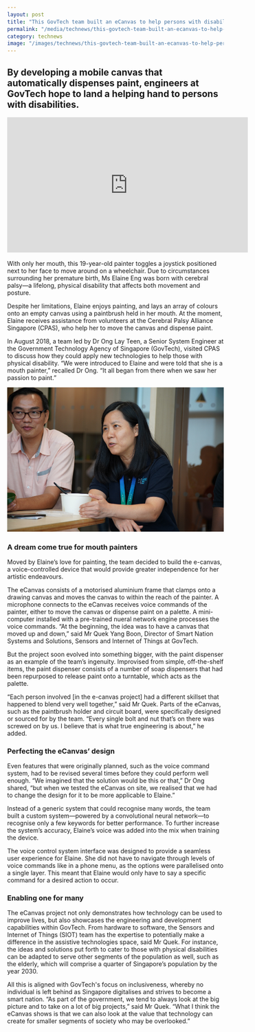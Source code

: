 ```yaml
---
layout: post
title: "This GovTech team built an eCanvas to help persons with disabilities paint"
permalink: "/media/technews/this-govtech-team-built-an-ecanvas-to-help-persons-with-disabilities-paint"
category: technews
image: "/images/technews/this-govtech-team-built-an-ecanvas-to-help-persons-with-disabilities-paint-part1.png"
---
```


By developing a mobile canvas that automatically dispenses paint, engineers at GovTech hope to land a helping hand to persons with disabilities. 
---

<div class="bp-youtube">
  <iframe width="560" height="315" src="https://www.youtube.com/embed/tTio3SsVMvc" frameborder="0" allow="accelerometer; autoplay; encrypted-media; gyroscope; picture-in-picture" allowfullscreen></iframe>
</div>

With only her mouth, this 19-year-old painter toggles a joystick positioned next to her face to move around on a wheelchair. Due to circumstances surrounding her premature birth, Ms Elaine Eng was born with cerebral palsy—a lifelong, physical disability that affects both movement and posture.

Despite her limitations, Elaine enjoys painting, and lays an array of colours onto an empty canvas using a paintbrush held in her mouth. At the moment, Elaine receives assistance from volunteers at the Cerebral Palsy Alliance Singapore (CPAS), who help her to move the canvas and dispense paint.

In August 2018, a team led by Dr Ong Lay Teen, a Senior System Engineer at the Government Technology Agency of Singapore (GovTech), visited CPAS to discuss how they could apply new technologies to help those with physical disability. “We were introduced to Elaine and were told that she is a mouth painter,” recalled Dr Ong. “It all began from there when we saw her passion to paint.” 

![Dr Ong Lay Teen](/images/technews/this-govtech-team-built-an-ecanvas-to-help-persons-with-disabilities-paint-part2.png)

### **A dream come true for mouth painters**

Moved by Elaine’s love for painting, the team decided to build the e-canvas, a voice-controlled device that would provide greater independence for her artistic endeavours. 

The eCanvas consists of a motorised aluminium frame that clamps onto a drawing canvas and moves the canvas to within the reach of the painter. A microphone connects to the eCanvas receives voice commands of the painter, either to move the canvas or dispense paint on a palette. A mini-computer installed with a pre-trained nueral network engine processes the voice commands.
“At the beginning, the idea was to have a canvas that moved up and down,” said Mr Quek Yang Boon, Director of Smart Nation Systems and Solutions, Sensors and Internet of Things at GovTech.

But the project soon evolved into something bigger, with the paint dispenser as an example of the team’s ingenuity. Improvised from simple, off-the-shelf items, the paint dispenser consists of a number of soap dispensers that had been repurposed to release paint onto a turntable, which acts as the palette.

“Each person involved [in the e-canvas project] had a different skillset that happened to blend very well together,” said Mr Quek. Parts of the eCanvas, such as the paintbrush holder and circuit board, were specifically designed or sourced for by the team. “Every single bolt and nut that’s on there was screwed on by us. I believe that is what true engineering is about,” he added. 

### **Perfecting the eCanvas’ design**

Even features that were originally planned, such as the voice command system, had to be revised several times before they could perform well enough. “We imagined that the solution would be this or that,” Dr Ong shared, “but when we tested the eCanvas on site, we realised that we had to change the design for it to be more applicable to Elaine.”

Instead of a generic system that could recognise many words, the team built a custom system—powered by a convolutional neural network—to recognise only a few keywords for better performance. To further increase the system’s accuracy, Elaine’s voice was added into the mix when training the device.

The voice control system interface was designed to provide a seamless user experience for Elaine. She did not have to navigate through levels of voice commands like in a phone menu, as the options were parallelised onto a single layer. This meant that Elaine would only have to say a specific command for a desired action to occur.

### **Enabling one for many**

The eCanvas project not only demonstrates how technology can be used to improve lives, but also showcases the engineering and development capabilities within GovTech. From hardware to software, the Sensors and Internet of Things (SIOT) team has the expertise to potentially make a difference in the assistive technologies space, said Mr Quek. For instance, the ideas and solutions put forth to cater to those with physical disabilities can be adapted to serve other segments of the population as well, such as the elderly, which will comprise a quarter of Singapore’s population by the year 2030.
 
All this is aligned with GovTech's focus on inclusiveness, whereby no individual is left behind as Singapore digitalises and strives to become a smart nation. “As part of the government, we tend to always look at the big picture and to take on a lot of big projects,” said Mr Quek. “What I think the eCanvas shows is that we can also look at the value that technology can create for smaller segments of society who may be overlooked.” 
